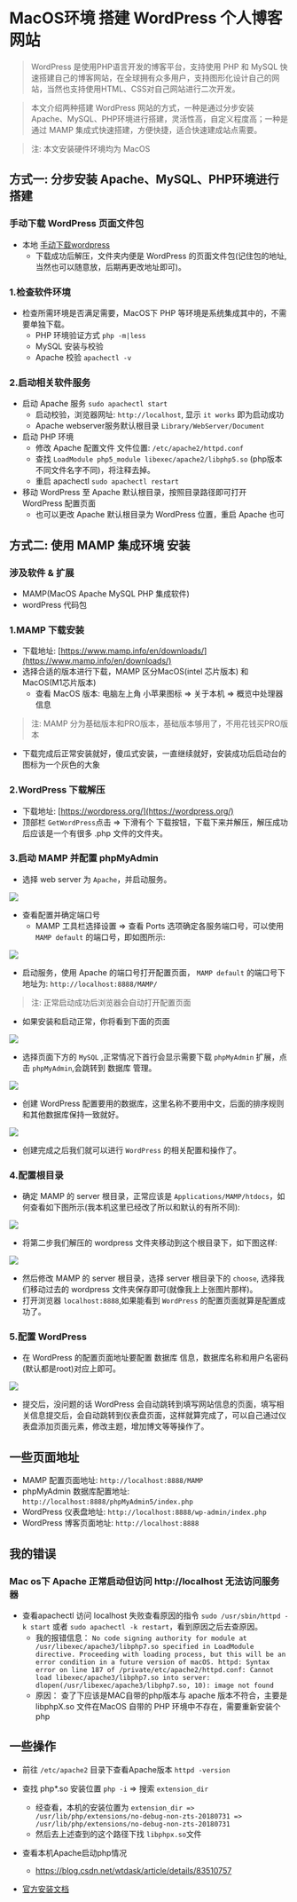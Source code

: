 # MacOS环境 搭建 WordPress 个人博客网站
> WordPress 是使用PHP语言开发的博客平台，支持使用 PHP 和 MySQL 快速搭建自己的博客网站，在全球拥有众多用户，支持图形化设计自己的网站，当然也支持使用HTML、CSS对自己网站进行二次开发。

> 本文介绍两种搭建 WordPress 网站的方式，一种是通过分步安装 Apache、MySQL、PHP环境进行搭建，灵活性高，自定义程度高；一种是通过 MAMP 集成式快速搭建，方便快捷，适合快速建成站点需要。

> 注: 本文安装硬件环境均为 MacOS

## 方式一: 分步安装 Apache、MySQL、PHP环境进行搭建
### 手动下载 WordPress 页面文件包
* 本地 [手动下载wordpress](https://cn.wordpress.org/download/#download-install)
	* 下载成功后解压，文件夹内便是 WordPress 的页面文件包(记住包的地址, 当然也可以随意放，后期再更改地址即可)。

### 1.检查软件环境
* 检查所需环境是否满足需要，MacOS下 PHP 等环境是系统集成其中的，不需要单独下载。
	* PHP 环境验证方式 `php -m|less`
	* MySQL 安装与校验
	* Apache 校验 `apachectl -v`

### 2.启动相关软件服务
* 启动 Apache 服务 `sudo apachectl start`
	* 启动校验，浏览器网址: `http://localhost`, 显示 `it works` 即为启动成功
	* Apache webserver服务默认根目录 `Library/WebServer/Document`
* 启动 PHP 环境
	* 修改 Apache 配置文件 文件位置: `/etc/apache2/httpd.conf`
	* 查找 `LoadModule php5_module libexec/apache2/libphp5.so` (php版本不同文件名字不同)，将注释去掉。
	* 重启 apachectl `sudo apachectl restart`
* 移动 WordPress 至 Apache 默认根目录，按照目录路径即可打开 WordPress 配置页面
	* 也可以更改 Apache 默认根目录为 WordPress 位置，重启 Apache 也可

## 方式二: 使用 MAMP 集成环境 安装
### 涉及软件 & 扩展
* MAMP(MacOS Apache MySQL PHP 集成软件)
* wordPress 代码包

### 1.MAMP 下载安装
* 下载地址: [https://www.mamp.info/en/downloads/](https://www.mamp.info/en/downloads/)
* 选择合适的版本进行下载，MAMP 区分MacOS(intel 芯片版本) 和 MacOS(M1芯片版本)
	* 查看 MacOS 版本: 电脑左上角 小苹果图标 => 关于本机 => 概览中处理器信息

> 注: MAMP 分为基础版本和PRO版本，基础版本够用了，不用花钱买PRO版本

* 下载完成后正常安装就好，傻瓜式安装，一直继续就好，安装成功后启动台的图标为一个灰色的大象

### 2.WordPress 下载解压
* 下载地址: [https://wordpress.org/](https://wordpress.org/)
* 顶部栏 `GetWordPress`点击 => 下滑有个 下载按钮，下载下来并解压，解压成功后应该是一个有很多 .php 文件的文件夹。

### 3.启动 MAMP 并配置 phpMyAdmin
* 选择 web server 为 `Apache`，并启动服务。

![](../images/wordPress/mamp-start.png)

* 查看配置并确定端口号
	* MAMP 工具栏选择设置 => 查看 Ports 选项确定各服务端口号，可以使用 `MAMP default` 的端口号，即如图所示:

![](../images/wordPress/mamp-ports.png)
 
* 启动服务，使用 Apache 的端口号打开配置页面， `MAMP default` 的端口号下地址为: `http://localhost:8888/MAMP/` 

> 注: 正常启动成功后浏览器会自动打开配置页面

* 如果安装和启动正常，你将看到下面的页面

![](../images/wordPress/mamp-index.png)

* 选择页面下方的 `MySQL` ,正常情况下首行会显示需要下载 `phpMyAdmin` 扩展，点击  `phpMyAdmin`,会跳转到 数据库 管理。

![](../images/wordPress/mamp-mysql.png)

* 创建 WordPress 配置要用的数据库，这里名称不要用中文，后面的排序规则和其他数据库保持一致就好。

![](../images/wordPress/mamp-phpmyadmin.png)

* 创建完成之后我们就可以进行 `WordPress` 的相关配置和操作了。

### 4.配置根目录
* 确定 MAMP 的 server 根目录，正常应该是 `Applications/MAMP/htdocs`，如何查看如下图所示(我本机这里已经改了所以和默认的有所不同):

![](../images/wordPress/mamp-server.png)

* 将第二步我们解压的 wordpress 文件夹移动到这个根目录下，如下图这样:

![](../images/wordPress/mamp-htdocs.png)

* 然后修改 MAMP 的 server 根目录，选择 server 根目录下的 `choose`, 选择我们移动过去的 wordpress 文件夹保存即可(就像我上上张图片那样)。
* 打开浏览器 `localhost:8888`,如果能看到 `WordPress` 的配置页面就算是配置成功了。

### 5.配置 WordPress
* 在 WordPress 的配置页面地址要配置 数据库 信息，数据库名称和用户名密码(默认都是root)对应上即可。

![](../images/wordPress/wordpress-config.png)

* 提交后，没问题的话 WordPress 会自动跳转到填写网站信息的页面，填写相关信息提交后，会自动跳转到仪表盘页面，这样就算完成了，可以自己通过仪表盘添加页面元素，修改主题，增加博文等等操作了。

## 一些页面地址
* MAMP 配置页面地址: `http://localhost:8888/MAMP`
* phpMyAdmin 数据库配置地址: `http://localhost:8888/phpMyAdmin5/index.php`
* WordPress 仪表盘地址: `http://localhost:8888/wp-admin/index.php`
* WordPress 博客页面地址: `http://localhost:8888`

## 我的错误
### Mac os下 Apache 正常启动但访问 http://localhost 无法访问服务器
* 查看apachectl 访问 localhost 失败查看原因的指令 `sudo /usr/sbin/httpd -k start` 或者 `sudo apachectl -k restart`，看到原因之后去查原因。
	* 我的报错信息： `No code signing authority for module at /usr/libexec/apache3/libphp7.so specified in LoadModule directive. Proceeding with loading process, but this will be an error condition in a future version of macOS.
httpd: Syntax error on line 187 of /private/etc/apache2/httpd.conf: Cannot load libexec/apache3/libphp7.so into server: dlopen(/usr/libexec/apache3/libphp7.so, 10): image not found`
	* 原因： 查了下应该是MAC自带的php版本与 apache 版本不符合，主要是 libphpX.so 文件在MacOS 自带的 PHP 环境中不存在，需要重新安装个php

## 一些操作
* 前往 `/etc/apache2` 目录下查看Apache版本 `httpd -version`
* 查找 php*.so 安装位置 `php -i` => 搜索 `extension_dir`
	* 经查看，本机的安装位置为 `extension_dir => /usr/lib/php/extensions/no-debug-non-zts-20180731 => /usr/lib/php/extensions/no-debug-non-zts-20180731`
	* 然后去上述查到的这个路径下找 `libphpx.so`文件
* 查看本机Apache启动php情况 
	* https://blog.csdn.net/wtdask/article/details/83510757

* [官方安装文档](https://cn.wordpress.org/support/category/installation/)

